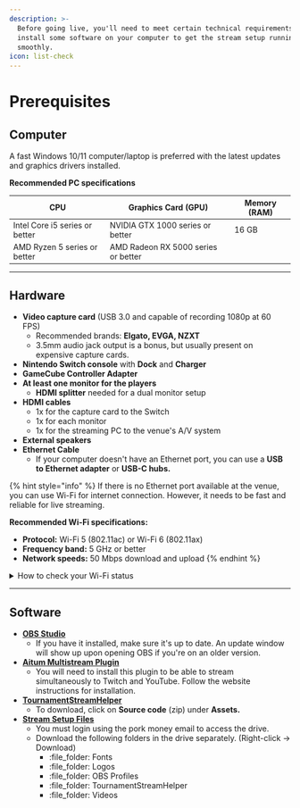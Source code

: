 ```yaml
---
description: >-
  Before going live, you'll need to meet certain technical requirements and
  install some software on your computer to get the stream setup running
  smoothly.
icon: list-check
---
```


# Prerequisites

## Computer

A fast Windows 10/11 computer/laptop is preferred with the latest updates and graphics drivers installed.

**Recommended PC specifications**

| CPU                            | Graphics Card (GPU)                 | Memory (RAM) |
| ------------------------------ | ----------------------------------- | ------------ |
| Intel Core i5 series or better | NVIDIA GTX 1000 series or better    | 16 GB        |
| AMD Ryzen 5 series or better   | AMD Radeon RX 5000 series or better |              |

***

## Hardware

* **Video capture card** (USB 3.0 and capable of recording 1080p at 60 FPS)
  * Recommended brands: **Elgato, EVGA, NZXT**
  * 3.5mm audio jack output is a bonus, but usually present on expensive capture cards.
* **Nintendo Switch console** with **Dock** and **Charger**
* **GameCube Controller Adapter**
* **At least one monitor for the players**
  * **HDMI splitter** needed for a dual monitor setup
* **HDMI cables**
  * 1x for the capture card to the Switch
  * 1x for each monitor
  * 1x for the streaming PC to the venue's A/V system
* **External speakers**
* **Ethernet Cable**
  * If your computer doesn't have an Ethernet port, you can use a **USB to Ethernet adapter** or **USB-C hubs.**

{% hint style="info" %}
If there is no Ethernet port available at the venue, you can use Wi-Fi for internet connection. However, it needs to be fast and reliable for live streaming.

**Recommended Wi-Fi specifications:**

* **Protocol:** Wi-Fi 5 (802.11ac) or Wi-Fi 6 (802.11ax)
* **Frequency band:** 5 GHz or better
* **Network speeds:** 50 Mbps download and upload
{% endhint %}

<details>

<summary>How to check your Wi-Fi status</summary>

**Windows 11**

1. Open **Settings**
2. Select **Network & internet** from the sidebar
3. Click on **Properties** at the top
4. Check the **Protocol** and **Network band** text values

<img src=".gitbook/assets/image (53).png" alt="" data-size="original">

![](<.gitbook/assets/image (55).png>)

</details>

***

## Software

* [**OBS Studio**](https://obsproject.com/)
  * If you have it installed, make sure it's up to date. An update window will show up upon opening OBS if you're on an older version.
* [**Aitum Multistream Plugin**](https://aitum.tv/download/multi/)
  * You will need to install this plugin to be able to stream simultaneously to Twitch and YouTube. Follow the website instructions for installation.
* [**TournamentStreamHelper**](https://github.com/joaorb64/TournamentStreamHelper/releases/latest)
  * To download, click on **Source code** (zip) under **Assets.**
* [**Stream Setup Files**](https://drive.google.com/drive/folders/1a2bPsv1__n_Ybon4ZzbDtBJCazUy5b2k?usp=sharing)
  * You must login using the pork money email to access the drive.
  * Download the following folders in the drive separately. (Right-click -> Download)
    * :file\_folder: Fonts
    * :file\_folder: Logos
    * :file\_folder: OBS Profiles
    * :file\_folder: TournamentStreamHelper
    * :file\_folder: Videos


